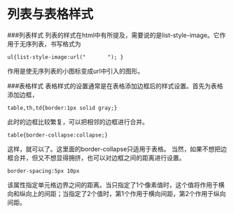 列表与表格样式
===================
###列表样式
列表的样式在html中有所提及，需要说的是list-style-image。它作用于无序列表，书写格式为

    ul{list-style-image:url("       "); }
作用是使无序列表的小图标变成url中引入的图形。

###表格样式
表格样式的设置通常是在表格添加边框后的样式设置。首先为表格添加边框，

    table,th,td{border:1px solid gray;}
此时的边框比较繁复，可以把相邻的边框进行合并。

    table{border-collapse:collapse;}
这样，就可以了。这里面的border-collapse只适用于表格。
当然，如果不想把边框合并，但又不想显得拥挤，也可以对边框之间的距离进行设置。

    border-spacing:5px 10px
该属性指定单元格边界之间的距离。当只指定了1个像素值时，这个值将作用于横向和纵向上的间距；当指定了2个值时，第1个作用于横向间距，第2个作用于纵向间距。